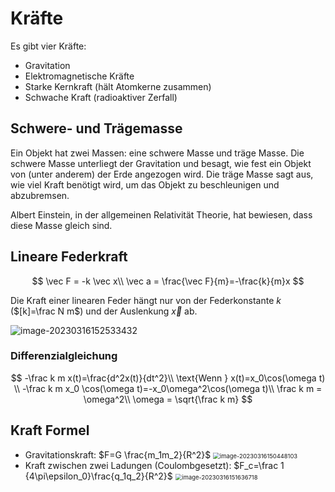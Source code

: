# Kräfte

Es gibt vier Kräfte:

* Gravitation
* Elektromagnetische Kräfte
* Starke Kernkraft (hält Atomkerne zusammen)
* Schwache Kraft (radioaktiver Zerfall)

## Schwere- und Trägemasse

Ein Objekt hat zwei Massen: eine schwere Masse und träge Masse. Die schwere Masse unterliegt der Gravitation und besagt, wie fest ein Objekt von (unter anderem) der Erde angezogen wird. Die träge Masse sagt aus, wie viel Kraft benötigt wird, um das Objekt zu beschleunigen und abzubremsen. 

Albert Einstein, in der allgemeinen Relativität Theorie, hat bewiesen, dass diese Masse gleich sind.

## Lineare Federkraft

$$
\vec F = -k \vec x\\
\vec a = \frac{\vec F}{m}=-\frac{k}{m}x
$$

Die Kraft einer linearen Feder hängt nur von der Federkonstante $k$ ($[k]=\frac N m$) und der Auslenkung $\vec x$ ab.

![image-20230316152533432](res/Kräfte/image-20230316152533432.png)

### Differenzialgleichung

$$
-\frac k m x(t)=\frac{d^2x(t)}{dt^2}\\
 \text{Wenn } x(t)=x_0\cos(\omega t) \\
 -\frac k m x_0 \cos(\omega t)=-x_0\omega^2\cos(\omega t)\\
 \frac k m = \omega^2\\
 \omega = \sqrt{\frac k m}
$$



## Kraft Formel

* Gravitationskraft: $F=G \frac{m_1m_2}{R^2}$
  <img src="res/Kräfte/image-20230316150448103.png" alt="image-20230316150448103" style="zoom:67%;" />
* Kraft zwischen zwei Ladungen (Coulombgesetzt): $F_c=\frac 1 {4\pi\epsilon_0}\frac{q_1q_2}{R^2}$
  <img src="res/Kräfte/image-20230316151636718.png" alt="image-20230316151636718" style="zoom:67%;" />

